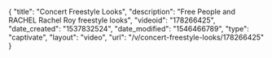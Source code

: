 {
    "title": "Concert Freestyle Looks",
    "description": "Free People and RACHEL Rachel Roy freestyle looks",
    "videoid": "178266425",
    "date_created": "1537832524",
    "date_modified": "1546466789",
    "type": "captivate",
    "layout": "video",
    "url": "\/v\/concert-freestyle-looks\/178266425"
}